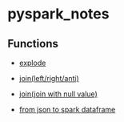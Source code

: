 # pyspark_notes
## Functions
* [explode](https://github.com/mou-tw/pyspark_notes/blob/main/pdf/Explode_function_in_pyspark.pdf)

* [join(left/right/anti)](https://github.com/mou-tw/pyspark_notes/blob/main/pdf/Join_function_in_pyspark.pdf)

* [join(join with null value)](https://github.com/mou-tw/pyspark_notes/blob/main/pdf/Join_with_null_value.pdf)

* [from json to spark dataframe](https://github.com/mou-tw/pyspark_notes/blob/main/mds/struct_type.md)


